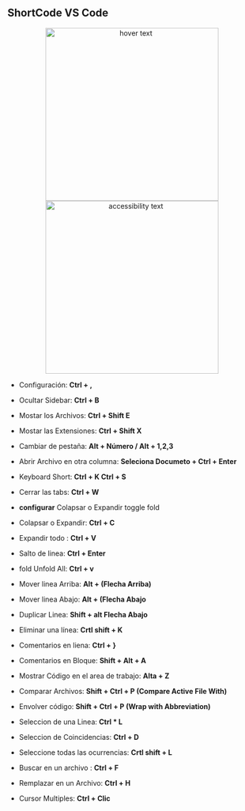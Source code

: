 ## ShortCode VS Code
<p align="center">
  <img src="https://upload.wikimedia.org/wikipedia/commons/thumb/9/9a/Visual_Studio_Code_1.35_icon.svg/2048px-Visual_Studio_Code_1.35_icon.svg.png" width="350" title="hover text">
  <img src="https://upload.wikimedia.org/wikipedia/commons/thumb/9/9a/Visual_Studio_Code_1.35_icon.svg/2048px-Visual_Studio_Code_1.35_icon.svg.png" width="350" alt="accessibility text">
</p>

- Configuración: **Ctrl + ,**
- Ocultar Sidebar: **Ctrl + B**
- Mostar los Archivos: **Ctrl + Shift E**
- Mostar las Extensiones: **Ctrl + Shift X**
- Cambiar de pestaña: **Alt + Número / Alt + 1,2,3**
- Abrir Archivo en otra columna: **Seleciona Documeto + Ctrl + Enter**
- Keyboard Short: **Ctrl + K Ctrl + S**
- Cerrar las tabs: **Ctrl + W**

- **configurar** Colapsar o Expandir toggle fold
- Colapsar o Expandir: **Ctrl + C**
- Expandir todo : **Ctrl + V**
- Salto de linea: **Ctrl + Enter**
- fold Unfold All: **Ctrl + v**
- Mover linea Arriba: **Alt + (Flecha Arriba)**
- Mover linea Abajo: **Alt + (Flecha Abajo**
- Duplicar Linea: **Shift + alt Flecha Abajo**
- Eliminar una línea: **Crtl shift + K**
- Comentarios en liena: **Ctrl + }**
- Comentarios en Bloque: **Shift + Alt + A**
- Mostrar Código en el area de trabajo: **Alta + Z**
- Comparar Archivos: **Shift + Ctrl + P (Compare Active File With)**
- Envolver código: **Shift + Ctrl + P (Wrap with Abbreviation)**
- Seleccion de una Linea: **Ctrl * L**
- Seleccion de Coincidencias: **Ctrl + D**
- Seleccione todas las ocurrencias: **Crtl shift + L**
- Buscar en un archivo : **Ctrl + F**
- Remplazar en un Archivo: **Ctrl + H**
- Cursor Multiples: **Ctrl + Clic**